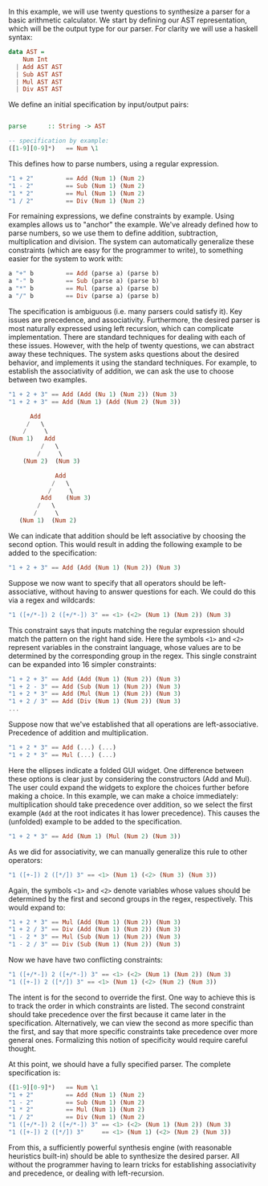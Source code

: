 In this example, we will use twenty questions to synthesize a parser
for a basic arithmetic calculator. We start by defining our AST
representation, which will be the output type for our parser. For
clarity we will use a haskell syntax:

```haskell
data AST =
    Num Int
  | Add AST AST
  | Sub AST AST
  | Mul AST AST
  | Div AST AST
```

We define an initial specification by input/output pairs:

```haskell

parse      :: String -> AST

-- specification by example:
([1-9][0-9]*)   == Num \1
```

This defines how to parse numbers, using a regular expression.

```haskell
"1 + 2"         == Add (Num 1) (Num 2)
"1 - 2"         == Sub (Num 1) (Num 2)
"1 * 2"         == Mul (Num 1) (Num 2)
"1 / 2"         == Div (Num 1) (Num 2)
```

For remaining expressions, we define constraints by example. Using
examples allows us to "anchor" the example.  We've already defined how
to parse numbers, so we use them to define addition, subtraction,
multiplication and division.  The system can automatically generalize
these constraints (which are easy for the programmer to write), to
something easier for the system to work with:

```haskell
a "+" b         == Add (parse a) (parse b)
a "-" b         == Sub (parse a) (parse b)
a "*" b         == Mul (parse a) (parse b)
a "/" b         == Div (parse a) (parse b)
```

The specification is ambiguous (i.e. many parsers could satisfy it).
Key issues are precedence, and associativity. Furthermore, the desired
parser is most naturally expressed using left recursion, which can
complicate implementation.  There are standard techniques for dealing
with each of these issues.  However, with the help of twenty
questions, we can abstract away these techniques.  The system asks
questions about the desired behavior, and implements it using the
standard techniques. For example, to establish the associativity of
addition, we can ask the use to choose between two examples.

```haskell
"1 + 2 + 3" == Add (Add (Nu 1) (Num 2)) (Num 3)
"1 + 2 + 3" == Add (Num 1) (Add (Num 2) (Num 3))

      Add
     /   \
    /     \
(Num 1)   Add
         /   \
	    /     \
    (Num 2)  (Num 3)

             Add
		    /   \
		   /     \
	     Add    (Num 3)
	    /   \
	   /     \
   (Num 1)  (Num 2)
```

We can indicate that addition should be left associative by choosing
the second option.  This would result in adding the following example
to be added to the specification:

```haskell
"1 + 2 + 3" == Add (Add (Num 1) (Num 2)) (Num 3)
```

Suppose we now want to specify that all operators should be
left-associative, without having to answer questions for each.  We
could do this via a regex and wildcards:

```haskell
"1 ([+/*-]) 2 ([+/*-]) 3" == <1> (<2> (Num 1) (Num 2)) (Num 3)
```

This constraint says that inputs matching the regular expression
should match the pattern on the right hand side.  Here the symbols
`<1>` and `<2>` represent variables in the constraint language, whose
values are to be determined by the corresponding group in the regex.
This single constraint can be expanded into 16 simpler constraints:

```haskell
"1 + 2 + 3" == Add (Add (Num 1) (Num 2)) (Num 3)
"1 + 2 - 3" == Add (Sub (Num 1) (Num 2)) (Num 3)
"1 + 2 * 3" == Add (Mul (Num 1) (Num 2)) (Num 3)
"1 + 2 / 3" == Add (Div (Num 1) (Num 2)) (Num 3)
...
```

Suppose now that we've established that all operations are
left-associative. Precedence of addition and multiplication.

```haskell
"1 + 2 * 3" == Add (...) (...)
"1 + 2 * 3" == Mul (...) (...)
```

Here the ellipses indicate a folded GUI widget.  One difference
between these options is clear just by considering the constructors
(Add and Mul).  The user could expand the widgets to explore the
choices further before making a choice.  In this example, we can make
a choice immediately: multiplication should take precedence over
addition, so we select the first example (`Add` at the root indicates
it has lower precedence).  This causes the (unfolded) example to be
added to the specification.

```haskell
"1 + 2 * 3" == Add (Num 1) (Mul (Num 2) (Num 3))
```

As we did for associativity, we can manually generalize this rule to
other operators:

```haskell
"1 ([+-]) 2 ([*/]) 3" == <1> (Num 1) (<2> (Num 3) (Num 3))
```

Again, the symbols `<1>` and `<2>` denote variables whose values
should be determined by the first and second groups in the regex,
respectively.  This would expand to:

```haskell
"1 + 2 * 3" == Mul (Add (Num 1) (Num 2)) (Num 3)
"1 + 2 / 3" == Div (Add (Num 1) (Num 2)) (Num 3)
"1 - 2 * 3" == Mul (Sub (Num 1) (Num 2)) (Num 3)
"1 - 2 / 3" == Div (Sub (Num 1) (Num 2)) (Num 3)
```

Now we have have two conflicting constraints:

```haskell
"1 ([+/*-]) 2 ([+/*-]) 3" == <1> (<2> (Num 1) (Num 2)) (Num 3)
"1 ([+-]) 2 ([*/]) 3" == <1> (Num 1) (<2> (Num 2) (Num 3))
```

The intent is for the second to override the first.  One way to
achieve this is to track the order in which constraints are
listed. The second constraint should take precedence over the first
because it came later in the specification.  Alternatively, we can
view the second as more specific than the first, and say that more
specific constraints take precedence over more general ones.
Formalizing this notion of specificity would require careful thought.

At this point, we should have a fully specified parser.  The complete
specification is:

```haskell
([1-9][0-9]*)   == Num \1
"1 + 2"         == Add (Num 1) (Num 2)
"1 - 2"         == Sub (Num 1) (Num 2)
"1 * 2"         == Mul (Num 1) (Num 2)
"1 / 2"         == Div (Num 1) (Num 2)
"1 ([+/*-]) 2 ([+/*-]) 3" == <1> (<2> (Num 1) (Num 2)) (Num 3)
"1 ([+-]) 2 ([*/]) 3"     == <1> (Num 1) (<2> (Num 2) (Num 3))
```

From this, a sufficiently powerful synthesis engine (with reasonable
heuristics built-in) should be able to synthesize the desired parser.
All without the programmer having to learn tricks for establishing
associativity and precedence, or dealing with left-recursion.
